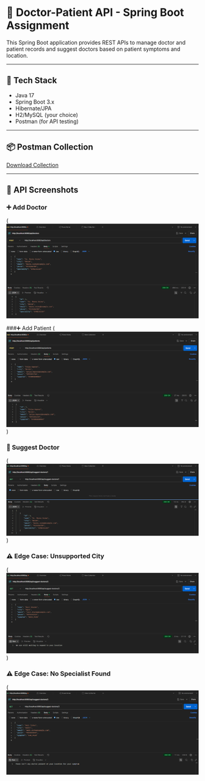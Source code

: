 # 🏥 Doctor-Patient API - Spring Boot Assignment

This Spring Boot application provides REST APIs to manage doctor and patient records and suggest doctors based on patient symptoms and location.

---

## 📌 Tech Stack
- Java 17
- Spring Boot 3.x
- Hibernate/JPA
- H2/MySQL (your choice)
- Postman (for API testing)

---

## 📦 Postman Collection
[Download Collection](https://github.com/Lakshayverma721/doctor-patient-api/blob/master/doctor-patient-api/DoctorPatientAPI.postman_collection.json)

---

## 📸 API Screenshots

### ➕ Add Doctor
(![image alt](https://github.com/Lakshayverma721/doctor-patient-api/blob/master/doctor-patient-api/Screenshot%202025-05-16%20021501.png?raw=true)

###➕ Add Patient
(![image alt](https://github.com/Lakshayverma721/doctor-patient-api/blob/master/doctor-patient-api/Screenshot%202025-05-16%20021547.png?raw=true))

### 🤖 Suggest Doctor
(![image alt](https://github.com/Lakshayverma721/doctor-patient-api/blob/master/doctor-patient-api/Screenshot%202025-05-16%20021748.png?raw=true))

### ⚠️ Edge Case: Unsupported City
(![image alt](https://github.com/Lakshayverma721/doctor-patient-api/blob/master/doctor-patient-api/Screenshot%202025-05-16%20022154.png?raw=true))

### ⚠️ Edge Case: No Specialist Found
(![image alt](https://github.com/Lakshayverma721/doctor-patient-api/blob/master/doctor-patient-api/Screenshot%202025-05-16%20023652.png?raw=true)
